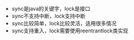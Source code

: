 - sync是java的关键字，lock是接口
- sync不支持中断，lock支持中断
- sync比较简单，lock比较灵活，适用很多情况
- sync支持重入，lock需要使用reentrantlock类实现


